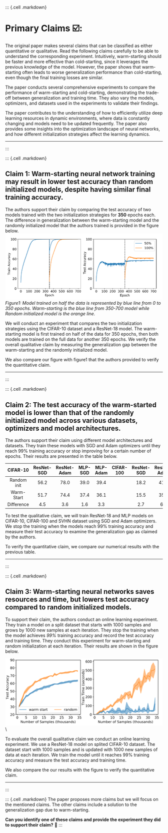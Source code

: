 ::: {.cell .markdown}
# Primary Claims ☑️:

The original paper makes several claims that can be classified as either quantitative or qualitative. Read the following claims carefully to be able to understand the corresponding experiment. Intuitively, warm-starting should be faster and more effective than cold-starting, since it leverages the previous knowledge of the model. However, the paper shows that warm-starting often leads to worse generalization performance than cold-starting, even though the final training losses are similar.

The paper conducts several comprehensive experiments to compare the performance of warm-starting and cold-starting, demonstrating the trade-off between generalization and training time. They also vary the models, optimizers, and datasets used in the experiments to validate their findings.

The paper contributes to the understanding of how to efficiently utilize deep learning resources in dynamic environments, where data is constantly changing and models need to be updated frequently. The paper also provides some insights into the optimization landscape of neural networks, and how different initialization strategies affect the learning dynamics.

***
:::

::: {.cell .markdown}
## Claim 1: Warm-starting neural network training may result in lower test accuracy than random initialized models, despite having similar final training accuracy. 

The authors support their claim by comparing the test accuracy of two models trained with the two initialization strategies for **350** epochs each. The difference in generalization between the warm-starting model and the randomly initialized model that the authors trained is provided in the figure below.
![](assets/claim1.png) 
*Figure1: Model trained on half the data is represented by blue line from 0 to 350 epochs. Warm-starting is the blue line from 350-700 model while Random initialized model is the orange line.*

We will conduct an experiment that compares the two initialization strategies using the CIFAR-10 dataset and a ResNet-18 model. The warm-starting model is first trained on half of the data for 350 epochs, then both models are trained on the full data for another 350 epochs. We verify the overall qualitative claim by measuring the generalization gap between the warm-starting and the randomly initialized model.

We also compare our figure with figure1 that the authors provided to verify the quantitative claim.

***
:::

::: {.cell .markdown}
## Claim 2: The test accuracy of the warm-started model is lower than that of the randomly initialized model across various datasets, optimizers and model architectures.

The authors support their claim using different model architectures and datasets. They train these models with SGD and Adam optimizers until they reach 99% training accuracy or stop improving for a certain number of epochs. Their results are presented in the table below.

| CIFAR-10    | ResNet-SGD | ResNet-Adam | MLP-SGD | MLP-Adam | CIFAR-100   | ResNet-SGD | ResNet-Adam | MLP-SGD | MLP-Adam |    SVHN     | ResNet-SGD | ResNet-Adam | MLP-SGD | MLP-Adam |
| :---------: | :--------: | :---------: |:------: |:-------: | :---------: | :--------: | :---------: |:------: |:-------: | :---------: | :--------: | :---------: |:------: |:-------: |
| Random init |     56.2    |     78.0     |   39.0   |   39.4    |  |    18.2     |     41.4     |   10.3   |    11.6   |   |  89.4      |   93.6      |    76.5 |  76.7    |
| Warm-Start  |    51.7     |    74.4      |  37.4    |    36.1   |   |     15.5    |     35.0     |   9.4   |    9.9   |   |  87.5      |     93.5    |   75.4  |   69.4   |
| Difference  |      4.5   |     3.6     |    1.6  |   3.3    |   |    2.7     |     6.4     |    0.9  |  1.7     |   |      1.9   |    0.1      |   1.1   |    7.3   |


To test the qualitative claim, we will train ResNet-18 and MLP models on CIFAR-10, CIFAR-100 and SVHN dataset using SGD and Adam optimizers. We stop the training when the models reach 99% training accuracy and measure their test accuracy to examine the generalization gap as claimed by the authors.

To verify the quantitative claim, we compare our numerical results with the previous table.

***
:::

::: {.cell .markdown}
## Claim 3: Warm-starting neural networks saves resources and time, but lowers test accuracy compared to random initialized models.

To support their claim, the authors conduct an online learning experiment. They train a model on a split dataset that starts with 1000 samples and grows by 1000 new samples at each iteration. They stop the training when the model achieves *99%* training accuracy and record the test accuracy and training time. They conduct this experiment for warm-starting and random initialization at each iteration. Their results are shown in the figure below.

![](assets/claim3.png)\

To evaluate the overall qualitative claim we conduct an online learning experiment. We use a ResNet-18 model on splited CIFAR-10 dataset. The dataset start with 1000 samples and is updated with 1000 new samples of data at each iteration. We train the model until it reaches 99% training accuracy and measure the test accuracy and training time.

We also compare the our results with the figure to verify the quantitative claim.

***
:::

::: {.cell .markdown}
The paper proposes more claims but we will focus on the mentioned claims. The other claims include a solution to the generalization gap due to warm-starting.

**Can you identify one of these claims and provide the experiment they did to support their claim?** 🧐
:::